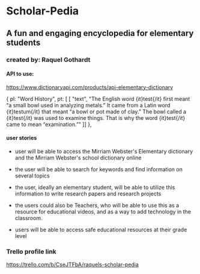 # Scholar-Pedia

## A fun and engaging encyclopedia for elementary students

### created by: Raquel Gothardt 

#### API to use: 
https://www.dictionaryapi.com/products/api-elementary-dictionary

{
pl: "Word History",
pt: [
[
"text",
"The English word {it}test{/it} first meant “a small bowl used in analyzing metals.” It came from a Latin word {it}testum{/it} that meant “a bowl or pot made of clay.” The bowl called a {it}test{/it} was used to examine things. That is why the word {it}test{/it} came to mean “examination.”"
]]
},

#### user stories 

* user will be able to access the Mirriam Webster's Elementary dictionary and the Mirriam Webster's school dictionary online 

* the user will be able to search for keywords and find information on several topics 

* the user, ideally an elementary student, will be able to utilize this information to write research papers and research projects 

* the users could also be Teachers, who will be able to use this as a resource for educational videos, and as a way to add technology in the classroom. 

* users will be able to access safe educational resources at their grade level

### Trello profile link
https://trello.com/b/CseJTFbA/raquels-scholar-pedia
